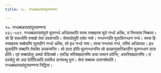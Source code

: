 ```yaml
---
title: १०. गन्धब्बकायसंयुत्तवण्णना

---
```

१०. गन्धब्बकायसंयुत्तवण्णना  
४३८-५४९. गन्धब्बकायसंयुत्ते मूलगन्धे अधिवत्थाति यस्स रुक्खस्स मूले गन्धो अत्थि, तं निस्साय निब्बत्ता। सो हि सकलोपि रुक्खो तेसं उपकप्पति। सेसपदेसुपि एसेव नयो। गन्धगन्धेति मूलादिगन्धानं गन्धे। यस्स हि रुक्खस्स सब्बेसम्पि मूलादीनं गन्धो अत्थि, सो इध गन्धो नाम। तस्स गन्धस्स गन्धे, तस्मिं अधिवत्था। इध मूलादीनि सब्बानि तेसंयेव उपकप्पन्ति। सो दाता होति मूलगन्धानन्ति सो काळानुसारिकादीनं मूलगन्धानं दाता होति। एवं सब्बपदेसु अत्थो वेदितब्बो। एवञ्हि सरिक्खदानम्पि दत्वा पत्थनं ठपेन्ति, असरिक्खदानम्पि। तं दस्सेतुं सो अन्नं देतीतिआदि दसविधं दानवत्थु वुत्तं। सेसं सब्बत्थ उत्तानमेवाति।  
गन्धब्बकायसंयुत्तवण्णना निट्ठिता।  